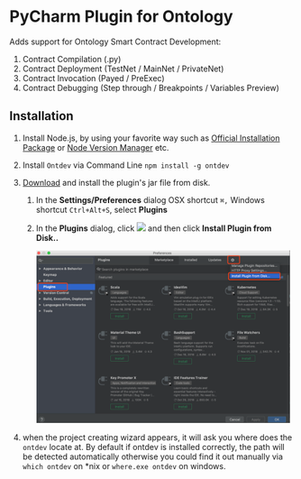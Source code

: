# PyCharm Plugin for Ontology

Adds support for Ontology Smart Contract Development:

1. Contract Compilation (.py)
2. Contract Deployment (TestNet / MainNet / PrivateNet)
3. Contract Invocation (Payed / PreExec)
4. Contract Debugging (Step through / Breakpoints / Variables Preview)

## Installation

1. Install Node.js, by using your favorite way such as [Official Installation Package](https://nodejs.org/en/) or [Node Version Manager](https://github.com/creationix/nvm) etc.

2. Install `Ontdev` via Command Line `npm install -g ontdev`

3. [Download](https://github.com/punicasuite/pycharm-plugin-for-ontology/releases) and install the plugin's jar file from disk.

   1. In the **Settings/Preferences** dialog OSX shortcut `⌘,` Windows shortcut `Ctrl+Alt+S`, select **Plugins**
  
   2. In the **Plugins** dialog, click <img width="16" src="https://www.jetbrains.com/help/img/idea/2018.3/icons.general.gearPlain.svg@2x.png" /> and then click **Install Plugin from Disk..**
   
      <img width="450" src="./doc/imgs/install-1.png" />


4. when the project creating wizard appears, it will ask you where does the `ontdev` locate at. By default if ontdev is installed correctly, the path will be detected automatically otherwise you could find it out manually via `which ontdev` on *nix or `where.exe ontdev` on windows.
